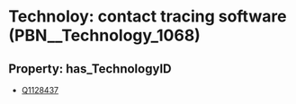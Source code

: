 # Technoloy: __contact tracing software__ (PBN__Technology_1068)

## Property: has_TechnologyID

* [Q1128437](Q1128437)


